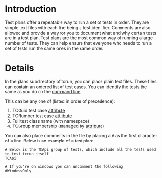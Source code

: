 # Introduction #

Test plans offer a repeatable way to run a set of tests in order.  They are simple text files with each line being a test identifier.  Comments are also allowed and provide a way for you to document what and why certain tests are in a test plan.  Test plans are the most common way of running a large number of tests.  They can help ensure that everyone who needs to run a set of tests run the same ones in the same order.

# Details #

In the plans subdirectory of tcrun, you can place plain text files.  These files can contain an ordered list of test cases.  You can identify the tests the same as you do on the [command line](CommandLine.md):

This can be any one of (listed in order of precedence):

  1. TCGuid test case [attribute](Attributes.md)
  1. TCNumber  test case [attribute](Attributes.md)
  1. Full test class name (with namespace)
  1. TCGroup membership (managed by [attribute](Attributes.md))

You can also place comments in the file by placing a `#` as the first character of a line.  Below is an example of a test plan:

```
# Below is the TCApi group of tests, which include all the tests used to test tcrun itself
TCApi

# If you're on windows you can uncomment the following
#WindowsOnly
```